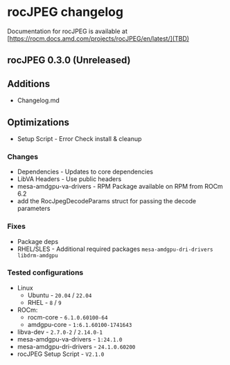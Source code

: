 # rocJPEG changelog

Documentation for rocJPEG is available at
[https://rocm.docs.amd.com/projects/rocJPEG/en/latest/](TBD)

## rocJPEG 0.3.0 (Unreleased)

## Additions

* Changelog.md

## Optimizations

* Setup Script - Error Check install & cleanup

### Changes

* Dependencies - Updates to core dependencies
* LibVA Headers - Use public headers
* mesa-amdgpu-va-drivers - RPM Package available on RPM from ROCm 6.2
* add the RocJpegDecodeParams struct for passing the decode parameters

### Fixes

* Package deps
* RHEL/SLES - Additional required packages `mesa-amdgpu-dri-drivers libdrm-amdgpu`

### Tested configurations

* Linux
  * Ubuntu - `20.04` / `22.04`
  * RHEL - `8` / `9`
* ROCm:
  * rocm-core - `6.1.0.60100-64`
  * amdgpu-core - `1:6.1.60100-1741643`
* libva-dev - `2.7.0-2` / `2.14.0-1`
* mesa-amdgpu-va-drivers - `1:24.1.0`
* mesa-amdgpu-dri-drivers - `24.1.0.60200`
* rocJPEG Setup Script - `V2.1.0`
